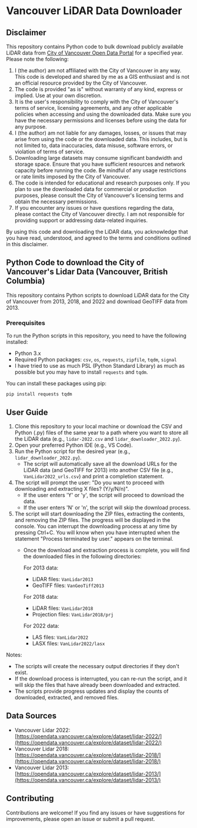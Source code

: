 # Vancouver LiDAR Data Downloader

## Disclaimer
This repository contains Python code to bulk download publicly available LiDAR data from [City of Vancouver Open Data Portal](https://opendata.vancouver.ca/pages/home/) for a specified year. 
Please note the following:
1. I (the author) am not affiliated with the City of Vancouver in any way. This code is developed and shared by me as a GIS enthusiast and is not an official resource provided by the City of Vancouver.
2. The code is provided "as is" without warranty of any kind, express or implied. Use at your own discretion.
3. It is the user's responsibility to comply with the City of Vancouver's terms of service, licensing agreements, and any other applicable policies when accessing and using the downloaded data. Make sure you have the necessary permissions and licenses before using the data for any purpose.
4. I (the author) am not liable for any damages, losses, or issues that may arise from using the code or the downloaded data. This includes, but is not limited to, data inaccuracies, data misuse, software errors, or violation of terms of service.
5. Downloading large datasets may consume significant bandwidth and storage space. Ensure that you have sufficient resources and network capacity before running the code. Be mindful of any usage restrictions or rate limits imposed by the City of Vancouver.
6. The code is intended for educational and research purposes only. If you plan to use the downloaded data for commercial or production purposes, please consult the City of Vancouver's licensing terms and obtain the necessary permissions.
7. If you encounter any issues or have questions regarding the data, please contact the City of Vancouver directly. I am not responsible for providing support or addressing data-related inquiries.

By using this code and downloading the LiDAR data, you acknowledge that you have read, understood, and agreed to the terms and conditions outlined in this disclaimer.

## Python Code to download the City of Vancouver's Lidar Data (Vancouver, British Columbia)
This repository contains Python scripts to download LiDAR data for the City of Vancouver from 2013, 2018, and 2022 and download GeoTIFF data from 2013.


### Prerequisites
To run the Python scripts in this repository, you need to have the following installed:
- Python 3.x
- Required Python packages: `csv`, `os`, `requests`, `zipfile`, `tqdm`, `signal`
- I have tried to use as much PSL (Python Standard Library) as much as possible but you may have to install `requests` and `tqdm`.

You can install these packages using pip:
```
pip install requests tqdm
```

## User Guide
1. Clone this repository to your local machine or download the CSV and Python (.py) files of the same year to a path where you want to store all the LiDAR data (e.g., `lidar-2022.csv` and `lidar_downloader_2022.py`). 
2. Open your preferred Python IDE (e.g., VS Code).
3. Run the Python script for the desired year (e.g., `lidar_downloader_2022.py`).
   - The script will automatically save all the download URLs for the LiDAR data (and GeoTIFF for 2013) into another CSV file (e.g., `VanLidar2022_urls.csv`) and print a completion statement.
4. The script will prompt the user: "Do you want to proceed with downloading and extracting X files? (Y/y/N/n)". 
   - If the user enters 'Y' or 'y', the script will proceed to download the data.
   - If the user enters 'N' or 'n', the script will skip the download process.
5. The script will start downloading the ZIP files, extracting the contents, and removing the ZIP files. The progress will be displayed in the console. You can interrupt the downloading process at any time by pressing Ctrl+C.
   You will know when you have interrupted when the statement "Process terminated by user." appears on the terminal.
   - Once the download and extraction process is complete, you will find the downloaded files in the following directories:

     For 2013 data:
     - LiDAR files: `VanLidar2013`
     - GeoTIFF files: `VanGeoTiff2013`

     For 2018 data:
     - LiDAR files: `VanLidar2018`
     - Projection files: `VanLidar2018/prj`

     For 2022 data:
     - LAS files: `VanLidar2022`
     - LASX files: `VanLidar2022/lasx`

Notes:
- The scripts will create the necessary output directories if they don't exist.
- If the download process is interrupted, you can re-run the script, and it will skip the files that have already been downloaded and extracted.
- The scripts provide progress updates and display the counts of downloaded, extracted, and removed files.

## Data Sources
- Vancouver Lidar 2022: [https://opendata.vancouver.ca/explore/dataset/lidar-2022/](https://opendata.vancouver.ca/explore/dataset/lidar-2022/)
- Vancouver Lidar 2018: [https://opendata.vancouver.ca/explore/dataset/lidar-2018/](https://opendata.vancouver.ca/explore/dataset/lidar-2018/)
- Vancouver Lidar 2013: [https://opendata.vancouver.ca/explore/dataset/lidar-2013/](https://opendata.vancouver.ca/explore/dataset/lidar-2013/)

## Contributing
Contributions are welcome! If you find any issues or have suggestions for improvements, please open an issue or submit a pull request.

